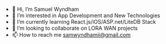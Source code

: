 - 👋 Hi, I’m Samuel Wyndham
- 👀 I’m interested in App Development and New Technologies
- 🌱 I’m currently learning React.js/iOS/ASP.net/LiteDB Stack
- 💞️ I’m looking to collaborate on LORA WAN projects
- 📫 How to reach me samwyndhamii@gmail.com

<!---
mrwyndham/mrwyndham is a ✨ special ✨ repository because its `README.md` (this file) appears on your GitHub profile.
You can click the Preview link to take a look at your changes.
--->
